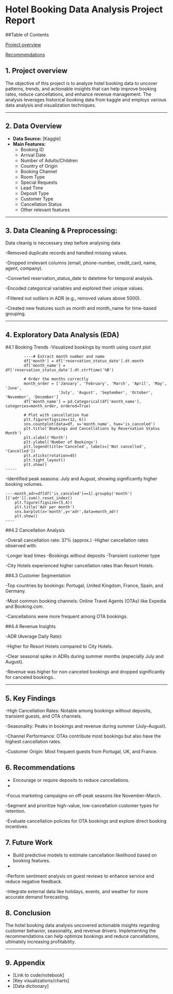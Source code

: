 # Hotel Booking Data Analysis Project Report

##Table of Contents

  [Project overview](#project_overview)
  
  [Recommendations](#recommandations)

## 1. Project overview

The objective of this project is to analyze hotel booking data to uncover patterns, trends, and actionable insights that can help improve booking rates, reduce cancellations, and enhance revenue management. The analysis leverages historical booking data from kaggle and employs various data analysis and visualization techniques.

---

## 2. Data Overview

- **Data Source:** [Kaggle]
- **Main Features:**
  - Booking ID
  - Arrival Date
  - Number of Adults/Children
  - Country of Origin
  - Booking Channel
  - Room Type
  - Special Requests
  - Lead Time
  - Deposit Type
  - Customer Type
  - Cancellation Status
  - Other relevant features

---

## 3. Data Cleaning & Preprocessing:

 Data cleanig is neccessary step before analysing data
 
  -Removed duplicate records and handled missing values.
  
  -Dropped irrelevant columns (email, phone-number, credit_card, name, agent, company).
  
  -Converted reservation_status_date to datetime for temporal analysis.
  
  -Encoded categorical variables and explored their unique values.
  
  -Filtered out outliers in ADR (e.g., removed values above 5000).
  
  -Created new features such as month and month_name for time-based grouping.

---

## 4. Exploratory Data Analysis (EDA)

  #4.1 Booking Trends
 -Visualized bookings by month using count plot
       
            ----# Extract month number and name
            df['month'] = df['reservation_status_date'].dt.month
            df['month_name'] = df['reservation_status_date'].dt.strftime('%B')
            
            # Order the months correctly
            month_order = ['January', 'February', 'March', 'April', 'May', 'June',
                           'July', 'August', 'September', 'October', 'November', 'December']
            df['month_name'] = pd.Categorical(df['month_name'], categories=month_order, ordered=True)
            
            # Plot with cancellation hue
            plt.figure(figsize=(12, 6))
            sns.countplot(data=df, x='month_name', hue='is_canceled')
            plt.title('Bookings and Cancellations by Reservation Status Month')
            plt.xlabel('Month')
            plt.ylabel('Number of Bookings')
            plt.legend(title='Canceled', labels=['Not cancelled', 'Cancelled'])
            plt.xticks(rotation=45)
            plt.tight_layout()
            plt.show()
    -----
            
  -Identified peak seasons: July and August, showing significantly higher booking volumes.

    ----month_adr=df[df['is_canceled']==1].groupby('month')[['adr']].sum().reset_index()
        plt.figure(figsize=(5,4))
        plt.title('Adr per month')
        sns.barplot(x='month',y='adr',data=month_adr)
        plt.show()
    ----
  ##4.2 Cancellation Analysis
  
  -Overall cancellation rate: 37% (approx.)
  -Higher cancellation rates observed with:
        
  -Longer lead times
  -Bookings without deposits
  -Transient customer type
     
  -City Hotels experienced higher cancellation rates than Resort Hotels.

##4.3 Customer Segmentation

-Top countries by bookings: Portugal, United Kingdom, France, Spain, and Germany.

-Most common booking channels: Online Travel Agents (OTAs) like Expedia and Booking.com.

-Cancellations were more frequent among OTA bookings.

##4.4 Revenue Insights

-ADR (Average Daily Rate):

-Higher for Resort Hotels compared to City Hotels.

-Clear seasonal spike in ADRs during summer months (especially July and August).

-Revenue was higher for non-canceled bookings and dropped significantly for canceled bookings..

---

## 5. Key Findings

-High Cancellation Rates: Notable among bookings without deposits, transient guests, and OTA channels.

-Seasonality: Peaks in bookings and revenue during summer (July–August).

-Channel Performance: OTAs contribute most bookings but also have the highest cancellation rates.

-Customer Origin: Most frequent guests from Portugal, UK, and France.


## 6. Recommendations

- Encourage or require deposits to reduce cancellations.
- 
-Focus marketing campaigns on off-peak seasons like November–March.

-Segment and prioritize high-value, low-cancellation customer types for retention.

-Evaluate cancellation policies for OTA bookings and explore direct booking incentives.


## 7. Future Work

- Build predictive models to estimate cancellation likelihood based on booking features.
- 
-Perform sentiment analysis on guest reviews to enhance service and reduce negative feedback.

-Integrate external data like holidays, events, and weather for more accurate demand forecasting.


## 8. Conclusion

The hotel booking data analysis uncovered actionable insights regarding customer behavior, seasonality, and revenue drivers. Implementing the recommendations can help optimize bookings and reduce cancellations, ultimately increasing profitability.

---

## 9. Appendix

- [Link to code/notebook]
- [Key visualizations/charts]
- [Data dictionary]

